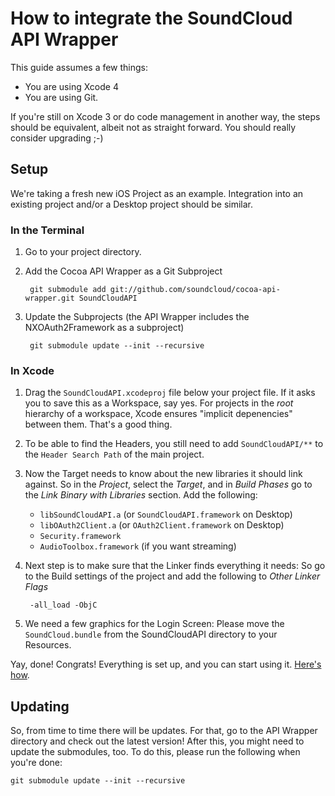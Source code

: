 # How to integrate the SoundCloud API Wrapper

This guide assumes a few things:

* You are using Xcode 4
* You are using Git.

If you're still on Xcode 3 or do code management in another way, the steps should be equivalent, albeit not as straight forward. You should really consider upgrading ;-)

## Setup

We're taking a fresh new iOS Project as an example. Integration into an existing project and/or a Desktop project should be similar.

### In the Terminal

1. Go to your project directory.

2. Add the Cocoa API Wrapper as a Git Subproject

		git submodule add git://github.com/soundcloud/cocoa-api-wrapper.git SoundCloudAPI
		
3. Update the Subprojects (the API Wrapper includes the NXOAuth2Framework as a subproject)

		git submodule update --init --recursive

### In Xcode

1. Drag the `SoundCloudAPI.xcodeproj` file below your project file. If it asks you to save this as a Workspace, say yes. For projects in the _root_ hierarchy of a workspace, Xcode ensures "implicit depenencies" between them. That's a good thing.

2. To be able to find the Headers, you still need to add `SoundCloudAPI/**` to the `Header Search Path` of the main project.

3. Now the Target needs to know about the new libraries it should link against. So in the _Project_, select the _Target_, and in _Build Phases_ go to the _Link Binary with Libraries_ section. Add the following:

	* `libSoundCloudAPI.a` (or `SoundCloudAPI.framework` on Desktop)
	* `libOAuth2Client.a` (or `OAuth2Client.framework` on Desktop)
	* `Security.framework`
	* `AudioToolbox.framework` (if you want streaming)


4. Next step is to make sure that the Linker finds everything it needs: So go to the Build settings of the project and add the following to *Other Linker Flags*

		-all_load -ObjC

5. We need a few graphics for the Login Screen: Please move the `SoundCloud.bundle` from the SoundCloudAPI directory to your Resources.

Yay, done! Congrats! Everything is set up, and you can start using it. [Here's how](Usage.md).

## Updating

So, from time to time there will be updates. For that, go to the API Wrapper directory and check out the latest version! After this, you might need to update the submodules, too. To do this, please run the following when you're done:

	git submodule update --init --recursive
